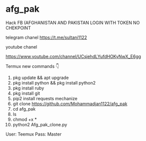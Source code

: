 # afg_pak
Hack FB (AFGHANISTAN AND PAKISTAN   LOGIN WITH TOKEN  NO CHEKPOINT


telegram chanel 
https://t.me/sultani1122



youtube chanel 


https://www.youtube.com/channel/UCsjehdLYufdHOKyNwX_E6gg




Termux new commands 👇

1. pkg update && apt upgrade
2. pkg install python && pkg install python2
3. pkg install ruby
4. pkg install git
5. pip2 install requests mechanize
6. git clone https://github.com/Mohammadjan1122/afg_pak
7. cd afg_pak
8. ls
9. chmod +x *
10. python2 Afg_pak_clone.py

User: Teemux
Pass: Master
